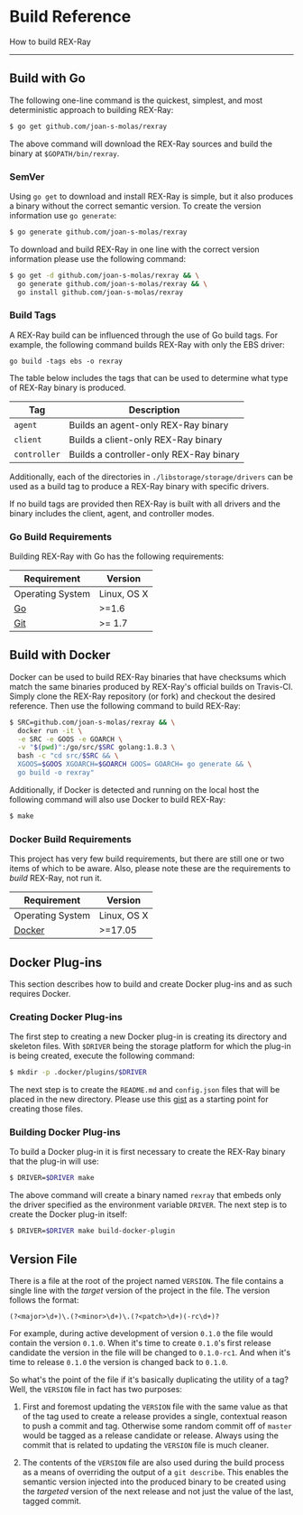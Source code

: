 # Build Reference

How to build REX-Ray

---

## Build with Go
The following one-line command is the quickest, simplest, and most
deterministic approach to building REX-Ray:

```bash
$ go get github.com/joan-s-molas/rexray
```

The above command will download the REX-Ray sources and build the
binary at `$GOPATH/bin/rexray`.

### SemVer
Using `go get` to download and install REX-Ray is simple, but it also
produces a binary without the correct semantic version. To create
the version information use `go generate`:

```bash
$ go generate github.com/joan-s-molas/rexray
```

To download and build REX-Ray in one line with the correct version
information please use the following command:

```bash
$ go get -d github.com/joan-s-molas/rexray && \
  go generate github.com/joan-s-molas/rexray && \
  go install github.com/joan-s-molas/rexray
```

### Build Tags
A REX-Ray build can be influenced through the use of Go build tags. For
example, the following command builds REX-Ray with only the EBS driver:

```
go build -tags ebs -o rexray
```

The table below includes the tags that can be used to determine what
type of REX-Ray binary is produced.

| Tag | Description |
|-----|-------------|
| `agent` | Builds an agent-only REX-Ray binary |
| `client` | Builds a client-only REX-Ray binary |
| `controller` | Builds a controller-only REX-Ray binary |

Additionally, each of the directories in `./libstorage/storage/drivers`
can be used as a build tag to produce a REX-Ray binary with specific
drivers.

If no build tags are provided then REX-Ray is built with all drivers
and the binary includes the client, agent, and controller modes.

### Go Build Requirements
Building REX-Ray with Go has the following requirements:

Requirement | Version
------------|--------
Operating System | Linux, OS X
[Go](https://golang.org/) | >=1.6
[Git](https://git-scm.com/) | >= 1.7

## Build with Docker
Docker can be used to build REX-Ray binaries that have checksums which
match the same binaries produced by REX-Ray's official builds on
Travis-CI. Simply clone the REX-Ray repository (or fork) and checkout
the desired reference. Then use the following command to build REX-Ray:

```bash
$ SRC=github.com/joan-s-molas/rexray && \
  docker run -it \
  -e SRC -e GOOS -e GOARCH \
  -v "$(pwd)":/go/src/$SRC golang:1.8.3 \
  bash -c "cd src/$SRC && \
  XGOOS=$GOOS XGOARCH=$GOARCH GOOS= GOARCH= go generate && \
  go build -o rexray"
```

Additionally, if Docker is detected and running on the local host the
following command will also use Docker to build REX-Ray:

```bash
$ make
```

### Docker Build Requirements
This project has very few build requirements, but there are still one or two
items of which to be aware. Also, please note these are the requirements to
*build* REX-Ray, not run it.

Requirement | Version
------------|--------
Operating System | Linux, OS X
[Docker](https://www.docker.com/) | >=17.05

## Docker Plug-ins
This section describes how to build and create Docker plug-ins
and as such requires Docker.

### Creating Docker Plug-ins
The first step to creating a new Docker plug-in is creating its
directory and skeleton files. With `$DRIVER` being the storage platform
for which the plug-in is being created, execute the following command:

```bash
$ mkdir -p .docker/plugins/$DRIVER
```

The next step is to create the `README.md` and `config.json` files
that will be placed in the new directory. Please use this
[gist](https://gist.github.com/akutz/0212d43ddf502aa52ccfffc866320e7f)
as a starting point for creating those files.

### Building Docker Plug-ins
To build a Docker plug-in it is first necessary to create the REX-Ray
binary that the plug-in will use:

```bash
$ DRIVER=$DRIVER make
```

The above command will create a binary named `rexray` that embeds
only the driver specified as the environment variable `DRIVER`.
The next step is to create the Docker plug-in itself:

```bash
$ DRIVER=$DRIVER make build-docker-plugin
```

## Version File
There is a file at the root of the project named `VERSION`. The file contains
a single line with the *target* version of the project in the file. The version
follows the format:

  `(?<major>\d+)\.(?<minor>\d+)\.(?<patch>\d+)(-rc\d+)?`

For example, during active development of version `0.1.0` the file would
contain the version `0.1.0`. When it's time to create `0.1.0`'s first
release candidate the version in the file will be changed to `0.1.0-rc1`. And
when it's time to release `0.1.0` the version is changed back to `0.1.0`.

So what's the point of the file if it's basically duplicating the utility of a
tag? Well, the `VERSION` file in fact has two purposes:

  1. First and foremost updating the `VERSION` file with the same value as that
     of the tag used to create a release provides a single, contextual reason to
     push a commit and tag. Otherwise some random commit off of `master` would
     be tagged as a release candidate or release. Always using the commit that
     is related to updating the `VERSION` file is much cleaner.

  2. The contents of the `VERSION` file are also used during the build process
     as a means of overriding the output of a `git describe`. This enables the
     semantic version injected into the produced binary to be created using
     the *targeted* version of the next release and not just the value of the
     last, tagged commit.
